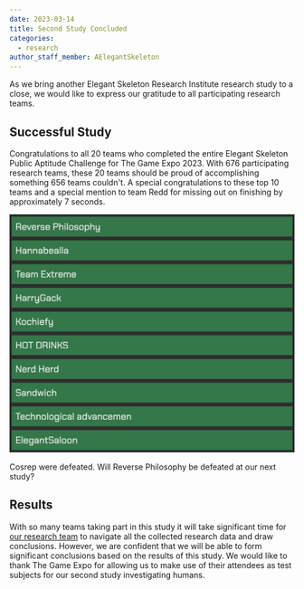```yaml
---
date: 2023-03-14
title: Second Study Concluded
categories:
  - research
author_staff_member: AElegantSkeleton
---
```


As we bring another Elegant Skeleton Research Institute research study to a close, we would like to express our gratitude to all participating research teams.

## Successful Study

Congratulations to all 20 teams who completed the entire Elegant Skeleton Public Aptitude Challenge for The Game Expo 2023. With 676 participating research teams, these 20 teams should be proud of accomplishing something 656 teams couldn't. A special congratulations to these top 10 teams and a special mention to team Redd for missing out on finishing by approximately 7 seconds.

![Final Scoreboard showing the first 10 teams to complete the entire study. In order they are: Reverse Philosophy, Hannabealla, Team Extreme, HarryGack, Kochiefy, HOT DRINKS, Nerd Herd, Sandwich, Technological Advancemen, ElegantSaloon.](/images/Final_Scoreboard_TGX_2023.png)

Cosrep were defeated. Will Reverse Philosophy be defeated at our next study?

## Results

With so many teams taking part in this study it will take significant time for [our research team](/ourteam/) to navigate all the collected research data and draw conclusions. However, we are confident that we will be able to form significant conclusions based on the results of this study. We would like to thank The Game Expo for allowing us to make use of their attendees as test subjects for our second study investigating humans.
